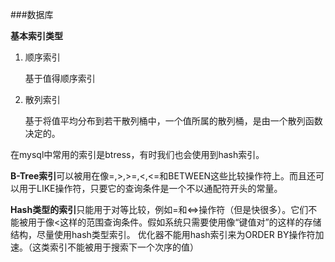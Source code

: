 ###数据库

**基本索引类型**

1. 顺序索引

	基于值得顺序索引

2. 散列索引

	基于将值平均分布到若干散列桶中，一个值所属的散列桶，是由一个散列函数决定的。

在mysql中常用的索引是btress，有时我们也会使用到hash索引。

**B-Tree索引**可以被用在像=,>,>=,<,<=和BETWEEN这些比较操作符上。而且还可以用于LIKE操作符，只要它的查询条件是一个不以通配符开头的常量。

**Hash类型的索引**只能用于对等比较，例如=和<=>操作符（但是快很多）。它们不能被用于像<这样的范围查询条件。假如系统只需要使用像“键值对”的这样的存储结构，尽量使用hash类型索引。
优化器不能用hash索引来为ORDER BY操作符加速。（这类索引不能被用于搜索下一个次序的值）